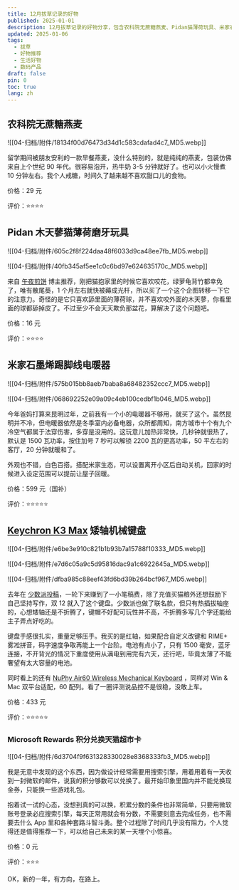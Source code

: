 ```yaml
---
title: 12月拔草记录的好物
published: 2025-01-01
description: 12月拔草记录的好物分享，包含农科院无蔗糖燕麦、Pidan猫薄荷玩具、米家石墨烯电暖器、Keychron K3 Max键盘等好物推荐。
updated: 2025-01-06
tags:
  - 拔草
  - 好物推荐
  - 生活好物
  - 数码产品
draft: false
pin: 0
toc: true
lang: zh
---
```

## 农科院无蔗糖燕麦

![[04-归档/附件/18134f00d76473d34d1c583cdafad4c7_MD5.webp]]

留学期间被朋友安利的一款早餐燕麦，没什么特别的，就是纯纯的燕麦，包装仿佛来自上个世纪 90 年代。很容易泡开，热牛奶 3-5 分钟就好了。也可以小火慢煮 10 分钟左右。我个人戒糖，时间久了越来越不喜欢甜口儿的食物。

价格：29 元

评价：⭐⭐⭐⭐

## Pidan 木天蓼猫薄荷磨牙玩具

![[04-归档/附件/605c2f8f224daa48f6033d9ca48ee7fb_MD5.webp]]

![[04-归档/附件/40fb345af5ee1c0c6bd97e624635170c_MD5.webp]]

来自 [午夜煎饼](https://sspai.com/u/tfobrtc6/updates) 博主推荐，刚把猫抱家里的时候它喜欢咬花，绿萝龟背竹都幸免了，唯有散尾葵，1 个月左右就快被薅成光杆，所以买了一个这个企图转移一下它的注意力。奇怪的是它只喜欢舔里面的薄荷球，并不喜欢咬外面的木天蓼，你看里面的球都舔掉皮了。不过至少不会天天欺负那盆花，算解决了这个问题吧。

价格：16 元

评价：⭐⭐⭐⭐

## 米家石墨烯踢脚线电暖器

![[04-归档/附件/575b015bb8aeb7baba8a68482352ccc7_MD5.webp]]

![[04-归档/附件/068692252e09a09c4eb100cedbf1b046_MD5.webp]]

今年爸妈打算来昆明过年，之前我有一个小的电暖器不够用，就买了这个。虽然昆明并不冷，但电暖器依然是冬季室内必备电器，众所都周知，南方城市十个有九个冷空气都属于法穿伤害，多穿是没用的。这玩意儿加热非常快，几秒钟就很热了，默认是 1500 瓦功率，按住加号 7 秒可以解锁 2200 瓦的更高功率，50 平左右的客厅，20 分钟就暖和了。

外观也不错，白色百搭。搭配米家生态，可以设置离开小区后自动关机，回家的时候进入设定范围可以提前让屋子回暖。

价格：599 元（国补）

评价：⭐⭐⭐⭐⭐

## [Keychron K3 Max](https://www.keychron.com/products/keychron-k3-max-qmk-via-wireless-custom-mechanical-keyboard?srsltid=AfmBOorMoKAj_5yPAmRg-PfyFkV-ZdzE7aIVBDyN_hrtkZjRJsGqUyNd) 矮轴机械键盘

![[04-归档/附件/e6be3e910c821b1b93b7a15788f10333_MD5.webp]]

![[04-归档/附件/e7d6c05a9c5d95816dac9a1c6922645a_MD5.webp]]

![[04-归档/附件/dfba985c88eef43fd6bd39b264bcf967_MD5.webp]]

去年在 [少数派投稿](https://sspai.com/u/cgartlab/posts)，一轮下来赚到了一小笔稿费，除了充值买猫粮外还想鼓励下自己坚持写作，双 12 就入了这个键盘。少数派也做了联名款，但只有热插拔轴座的，心想矮轴还是不折腾了，键帽不好配可玩性并不高，不折腾多写几个字还能给主子弄点好吃的。

键盘手感很扎实，重量足够压手。我买的是红轴，如果配合自定义改键和 RIME+ 雾凇拼音，码字速度争取再能上一个台阶。电池有点小了，只有 1500 毫安，蓝牙连接，不开背光的情况下重度使用从满电到用完有六天，还行吧，毕竟太薄了不能奢望有太大容量的电池。

同时看上的还有 [NuPhy Air60 Wireless Mechanical Keyboard](https://nuphy.com/products/air60) ，同样对 Win & Mac 双平台适配，60 配列。看了一圈评测说品控不是很稳，没敢上车。

价格：433 元

评价：⭐⭐⭐⭐⭐

### Microsoft Rewards 积分兑换天猫超市卡

![[04-归档/附件/6d3704f9f631328330028e8368333fb3_MD5.webp]]

我是无意中发现的这个东西，因为做设计经常需要用搜索引擎，用着用着有一天收到一封微软的邮件，说我的积分够数可以兑换了。最开始印象里国内并不能兑换现金券，只能换一些游戏礼包。

抱着试一试的心态，没想到真的可以换，积累分数的条件也非常简单，只要用微软账号登录必应搜索引擎，每天正常用就会有分数，不需要刻意去完成任务，也不需要去什么 App 里和各种套路斗智斗勇。整个过程除了时间几乎没有阻力，个人觉得还是值得推荐一下，可以给自己未来的某一天埋个小惊喜。

价格：0 元

评价：⭐⭐⭐

OK，新的一年，有方向，在路上。